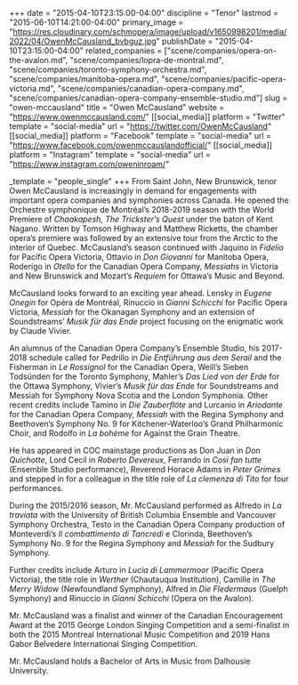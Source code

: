 +++
date = "2015-04-10T23:15:00-04:00"
discipline = "Tenor"
lastmod = "2015-06-10T14:21:00-04:00"
primary_image = "https://res.cloudinary.com/schmopera/image/upload/v1650998201/media/2022/04/OwenMcCausland_bvbguz.jpg"
publishDate = "2015-04-10T23:15:00-04:00"
related_companies = ["scene/companies/opera-on-the-avalon.md", "scene/companies/lopra-de-montral.md", "scene/companies/toronto-symphony-orchestra.md", "scene/companies/manitoba-opera.md", "scene/companies/pacific-opera-victoria.md", "scene/companies/canadian-opera-company.md", "scene/companies/canadian-opera-company-ensemble-studio.md"]
slug = "owen-mccausland"
title = "Owen McCausland"
website = "https://www.owenmccausland.com/"
[[social_media]]
platform = "Twitter"
template = "social-media"
url = "https://twitter.com/OwenMcCausland"
[[social_media]]
platform = "Facebook"
template = "social-media"
url = "https://www.facebook.com/owenmccauslandofficial/"
[[social_media]]
platform = "Instagram"
template = "social-media"
url = "https://www.instagram.com/oweninroam/"

_template = "people_single"
+++
From Saint John, New Brunswick, tenor Owen McCausland is increasingly in demand for engagements with important opera companies and symphonies across Canada. He opened the Orchestre symphonique de Montréal’s 2018-2019 season with the World Premiere of _Chaakapesh, The Trickster’s Quest_ under the baton of Kent Nagano. Written by Tomson Highway and Matthew Ricketts, the chamber opera’s premiere was followed by an extensive tour from the Arctic to the interior of Quebec. McCausland’s season continued with Jaquino in _Fidelio_ for Pacific Opera Victoria, Ottavio in _Don Giovanni_ for Manitoba Opera, Roderigo in _Otello_ for the Canadian Opera Company, _Messiahs_ in Victoria and New Brunswick and Mozart’s _Requiem_ for Ottawa’s Music and Beyond.

McCausland looks forward to an exciting year ahead. Lensky in _Eugene Onegin_ for Opéra de Montréal, Rinuccio in _Gianni Schicchi_ for Pacific Opera Victoria, _Messiah_ for the Okanagan Symphony and an extension of Soundstreams’ _Musik für das Ende_ project focusing on the enigmatic work by Claude Vivier. 

An alumnus of the Canadian Opera Company’s Ensemble Studio, his 2017-2018 schedule called for Pedrillo in _Die Entführung aus dem Serail_ and the Fisherman in _Le Rossignol_ for the Canadian Opera, Weill’s Sieben Todsünden for the Toronto Symphony, Mahler’s _Das Lied von der Erde_ for the Ottawa Symphony, Vivier’s _Musik für das Ende_ for Soundstreams and Messiah for Symphony Nova Scotia and the London Symphonia. Other recent credits include Tamino in _Die Zauberflöte_ and Lurcanio in _Ariodante_ for the Canadian Opera Company, _Messiah_ with the Regina Symphony and Beethoven’s Symphony No. 9 for Kitchener-Waterloo’s Grand Philharmonic Choir, and Rodolfo in _La bohème_ for Against the Grain Theatre.

He has appeared in COC mainstage productions as Don Juan in _Don Quichotte_, Lord Cecil in _Roberto Devereux_, Ferrando in _Così fan tutte_ (Ensemble Studio performance), Reverend Horace Adams in _Peter Grimes_ and stepped in for a colleague in the title role of _La clemenza di Tito_ for four performances.

During the 2015/2016 season, Mr. McCausland performed as Alfredo in _La traviata_ with the University of British Columbia Ensemble and Vancouver Symphony Orchestra, Testo in the Canadian Opera Company production of Monteverdi’s _Il combattimento di Tancredi_ e Clorinda, Beethoven’s Symphony No. 9 for the Regina Symphony and _Messiah_ for the Sudbury Symphony.

Further credits include Arturo in _Lucia di Lammermoor_ (Pacific Opera Victoria), the title role in _Werther_ (Chautauqua Institution), Camille in _The Merry Widow_ (Newfoundland Symphony), Alfred in _Die Fledermaus_ (Guelph Symphony) and Rinuccio in _Gianni Schicchi_ (Opera on the Avalon).

Mr. McCausland was a finalist and winner of the Canadian Encouragement Award at the 2015 George London Singing Competition and a semi-finalist in both the 2015 Montreal International Music Competition and 2019 Hans Gabor Belvedere International Singing Competition.   
  
Mr. McCausland holds a Bachelor of Arts in Music from Dalhousie University.